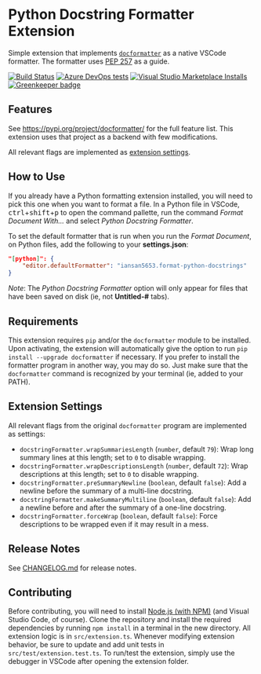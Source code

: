 # Python Docstring Formatter Extension

Simple extension that implements
[`docformatter`](https://pypi.org/project/docformatter/) as a native VSCode
formatter. The formatter uses
[PEP 257](https://www.python.org/dev/peps/pep-0257/) as a guide.

[![Build Status](https://dev.azure.com/iansan5653/vscode-format-python-docstrings/_apis/build/status/iansan5653.vscode-format-python-docstrings?branchName=master)](https://dev.azure.com/iansan5653/vscode-format-python-docstrings/_build/latest?definitionId=1&branchName=master)
[![Azure DevOps tests](https://img.shields.io/azure-devops/tests/iansan5653/vscode-format-python-docstrings/1?compact_message)](https://dev.azure.com/iansan5653/vscode-format-python-docstrings/_build/latest?definitionId=1&branchName=master)
[![Visual Studio Marketplace Installs](https://img.shields.io/visual-studio-marketplace/i/iansan5653.format-python-docstrings)](https://marketplace.visualstudio.com/items?itemName=iansan5653.format-python-docstrings) [![Greenkeeper badge](https://badges.greenkeeper.io/iansan5653/vscode-format-python-docstrings.svg)](https://greenkeeper.io/)


## Features

See https://pypi.org/project/docformatter/ for the full feature list. This
extension uses that project as a backend with few modifications.

All relevant flags are implemented as [extension settings](#extension-settings).

## How to Use

If you already have a Python formatting extension installed, you will need to
pick this one when you want to format a file. In a Python file in VSCode,
<kbd>ctrl</kbd>+<kbd>shift</kbd>+<kbd>p</kbd> to open the command pallette,
run the command *Format Document With...* and select
*Python Docstring Formatter*.

To set the default formatter that is run when you run the *Format Document*,
on Python files, add the following to your **settings.json**:

```json
"[python]": {
    "editor.defaultFormatter": "iansan5653.format-python-docstrings"
}
```

*Note*: The *Python Docstring Formatter* option will only appear for files
that have been saved on disk (ie, not **Untitled-#** tabs).

## Requirements

This extension requires `pip` and/or the `docformatter` module to be installed.
Upon activating, the extension will automatically give the option to run
`pip install --upgrade docformatter` if necessary. If you prefer to install the
formatter program in another way, you may do so. Just make sure that the
`docformatter` command is recognized by your terminal (ie, added to your PATH).

## Extension Settings

All relevant flags from the original `docformatter` program are implemented as
settings:

* `docstringFormatter.wrapSummariesLength` (`number`, default `79`): Wrap long 
    summary lines at this length; set to `0` to disable wrapping.
* `docstringFormatter.wrapDescriptionsLength` (`number`, default `72`): Wrap 
    descriptions at this length; set to `0` to disable wrapping.
* `docstringFormatter.preSummaryNewline` (`boolean`, default `false`): Add a 
    newline before the summary of a multi-line docstring.
* `docstringFormatter.makeSummaryMultiline` (`boolean`, default `false`): Add a 
    newline before and after the summary of a one-line docstring.
* `docstringFormatter.forceWrap` (`boolean`, default `false`): Force 
    descriptions to be wrapped even if it may result in a mess.

## Release Notes

See [CHANGELOG.md](CHANGELOG.md) for release notes.

## Contributing

Before contributing, you will need to install
[Node.js (with NPM)](https://nodejs.org/en/) (and Visual Studio Code, of course).
Clone the repository and install the required dependencies by running
`npm install` in a terminal in the new directory. All extension logic is in
`src/extension.ts`. Whenever modifying extension behavior, be sure to update and
add unit tests in `src/test/extension.test.ts`. To run/test the extension,
simply use the debugger in VSCode after opening the extension folder.